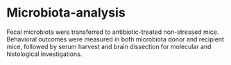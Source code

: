 # Microbiota-analysis

Fecal microbiota were transferred to antibiotic-treated non-stressed mice. Behavioral outcomes were measured in both microbiota donor and recipient mice, followed by serum harvest and brain dissection for molecular and histological investigations. 
